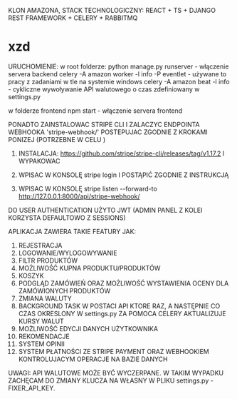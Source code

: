 
KLON AMAZONA, STACK TECHNOLOGICZNY: REACT + TS + DJANGO REST FRAMEWORK + CELERY + RABBITMQ
<h1>xzd</h1>

URUCHOMIENIE:
w root folderze:
python manage.py runserver - włączenie servera backend
celery -A amazon worker -l info -P eventlet - używane to pracy z zadaniami w tle na systemie windows
celery -A amazon beat -l info - cykliczne wywoływanie API walutowego o czas zdefiniowany w settings.py

w folderze frontend
npm start - włączenie servera frontend

PONADTO ZAINSTALOWAC STRIPE CLI I ZALACZYC ENDPOINTA WEBHOOKA 'stripe-webhook/' POSTEPUJAC ZGODNIE Z KROKAMI PONIZEJ (POTRZEBNE W CELU )
1. INSTALACJA:
https://github.com/stripe/stripe-cli/releases/tag/v1.17.2
I WYPAKOWAC

2. WPISAC W KONSOLĘ
stripe login 
I POSTĄPIĆ ZGODNIE Z INSTRUKCJĄ

3. WPISAC W KONSOLĘ
stripe listen --forward-to http://127.0.0.1:8000/api/stripe-webhook/



DO USER AUTHENTICATION UŻYTO JWT (ADMIN PANEL Z KOLEI KORZYSTA DEFAULTOWO Z SESSIONS)

APLIKACJA ZAWIERA TAKIE FEATURY JAK:
1. REJESTRACJA
2. LOGOWANIE/WYLOGOWYWANIE
3. FILTR PRODUKTÓW
4. MOŻLIWOŚĆ KUPNA PRODUKTU/PRODUKTÓW
5. KOSZYK
6. PODGLĄD ZAMÓWIEŃ ORAZ MOŻLIWOŚĆ WYSTAWIENIA OCENY DLA ZAMÓWIONYCH PRODUKTÓW
7. ZMIANA WALUTY
8. BACKGROUND TASK W POSTACI API KTORE RAZ, A NASTĘPNIE CO CZAS OKRESLONY W settings.py ZA POMOCA CELERY AKTUALIZUJE KURSY WALUT
9. MOŻLIWOŚĆ EDYCJI DANYCH UŻYTKOWNIKA
10. REKOMENDACJE
11. SYSTEM OPINII
12. SYSTEM PŁATNOŚCI ZE STRIPE PAYMENT ORAZ WEBHOOKIEM KONTROLUJACYM OPERACJE NA BAZIE DANYCH


UWAGI:
API WALUTOWE MOŻE BYĆ WYCZERPANE. W TAKIM WYPADKU ZACHĘCAM DO ZMIANY KLUCZA NA WŁASNY W PLIKU settings.py - FIXER_API_KEY.

